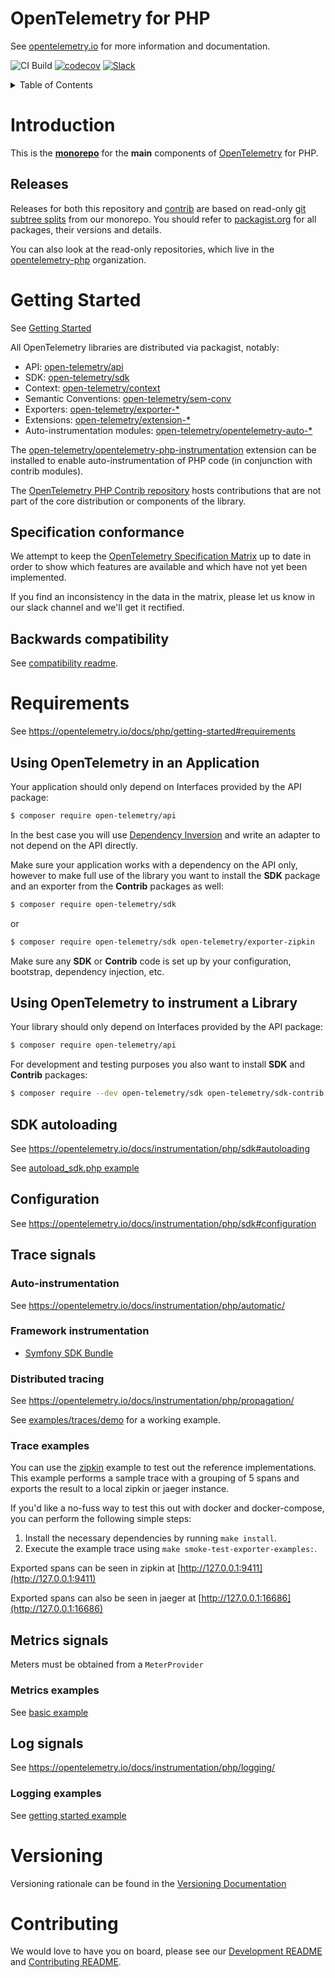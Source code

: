 # OpenTelemetry for PHP

See [opentelemetry.io](https://opentelemetry.io/docs/instrumentation/php/) for more information and documentation.

![CI Build](https://github.com/open-telemetry/opentelemetry-php/workflows/PHP%20QA/badge.svg)
[![codecov](https://codecov.io/gh/open-telemetry/opentelemetry-php/branch/master/graph/badge.svg)](https://codecov.io/gh/open-telemetry/opentelemetry-php)
[![Slack](https://img.shields.io/badge/slack-@cncf/otel--php-brightgreen.svg?logo=slack)](https://cloud-native.slack.com/archives/D03FAB6GN0K)

<details>
<summary>Table of Contents</summary>

<!-- toc -->

- [Introduction](#introduction)
  - [Releases](#releases)
- [Getting started](#getting-started)
- [Project status](#project-status)
  - [Specification conformance](#specification-conformance)
  - [Backwards compatibility](#backwards-compatibility)
- [Getting started](#getting-started)
  - [Instrumenting an application](#using-opentelemetry-in-an-application)
  - [Instrumenting a library](#using-opentelemetry-to-instrument-a-library)
  - [Trace signals](#trace-signals)
    - [Auto-instrumentation](#auto-instrumentation)
    - [Framework instrumentation](#framework-instrumentation)
    - [Manual instrumentation](#manual-instrumentation)
    - [Distributed tracing](#distributed-tracing)
    - [Examples](#trace-examples)
  - [Metrics signals](#metrics-signals)
    - [Examples](#metrics-examples)
  - [Log signals](#log-signals)
- [Versioning](#versioning)
- [Contributing](#contributing)
<!-- tocstop -->

</details>

# Introduction

This is the **[monorepo](https://en.wikipedia.org/wiki/Monorepo)** for the **main** components of [OpenTelemetry](https://opentelemetry.io/) for PHP.

## Releases

Releases for both this repository and [contrib](https://github.com/open-telemetry/opentelemetry-php-contrib) are
based on read-only [git subtree splits](https://github.com/splitsh/lite) from our monorepo. You should refer to
[packagist.org](https://packagist.org/packages/open-telemetry/) for all packages, their versions and details.

You can also look at the read-only repositories, which live in the
[opentelemetry-php](https://github.com/opentelemetry-php) organization.

# Getting Started

See [Getting Started](https://opentelemetry.io/docs/instrumentation/php/getting-started/)

All OpenTelemetry libraries are distributed via packagist, notably:

- API: [open-telemetry/api](https://packagist.org/packages/open-telemetry/api)
- SDK: [open-telemetry/sdk](https://packagist.org/packages/open-telemetry/sdk)
- Context: [open-telemetry/context](https://packagist.org/packages/open-telemetry/context)
- Semantic Conventions: [open-telemetry/sem-conv](https://packagist.org/packages/open-telemetry/sem-conv)
- Exporters: [open-telemetry/exporter-*](https://packagist.org/search/?query=open-telemetry&tags=exporter)
- Extensions: [open-telemetry/extension-*](https://packagist.org/search/?query=open-telemetry&tags=extension)
- Auto-instrumentation modules: [open-telemetry/opentelemetry-auto-*](https://packagist.org/search/?query=open-telemetry&tags=instrumentation)

The [open-telemetry/opentelemetry-php-instrumentation](https://github.com/open-telemetry/opentelemetry-php-instrumentation) extension can be
installed to enable auto-instrumentation of PHP code (in conjunction with contrib modules).

The [OpenTelemetry PHP Contrib repository](https://github.com/open-telemetry/opentelemetry-php-contrib/) hosts contributions that are not part of the core
distribution or components of the library.

## Specification conformance
We attempt to keep the [OpenTelemetry Specification Matrix](https://github.com/open-telemetry/opentelemetry-specification/blob/master/spec-compliance-matrix.md) up to date in order to show which features are available and which have not yet been implemented.

If you find an inconsistency in the data in the matrix, please let us know in our slack channel and we'll get it rectified.

## Backwards compatibility

See [compatibility readme](src/SDK/Common/Dev/Compatibility/README.md).

# Requirements

See https://opentelemetry.io/docs/php/getting-started#requirements

## Using OpenTelemetry in an Application

Your application should only depend on Interfaces provided by the API package:

```bash
$ composer require open-telemetry/api
```
In the best case you will use [Dependency Inversion](https://en.wikipedia.org/wiki/Dependency_inversion_principle)
and write an adapter to not depend on the API directly.

Make sure your application works with a dependency on the API only, however to make full use of the library
you want to install the **SDK** package and an exporter from the **Contrib** packages as well:

```bash
$ composer require open-telemetry/sdk
```
or
```bash
$ composer require open-telemetry/sdk open-telemetry/exporter-zipkin
```
Make sure any **SDK** or **Contrib** code is set up by your configuration, bootstrap, dependency injection, etc.

## Using OpenTelemetry to instrument a Library

Your library should only depend on Interfaces provided by the API package:

```bash
$ composer require open-telemetry/api
```

For development and testing purposes you also want to install **SDK** and **Contrib** packages:
```bash
$ composer require --dev open-telemetry/sdk open-telemetry/sdk-contrib
```

## SDK autoloading

See https://opentelemetry.io/docs/instrumentation/php/sdk#autoloading

See [autoload_sdk.php example](./examples/autoload_sdk.php)

## Configuration

See https://opentelemetry.io/docs/instrumentation/php/sdk#configuration

## Trace signals

### Auto-instrumentation

See https://opentelemetry.io/docs/instrumentation/php/automatic/

### Framework instrumentation

* [Symfony SDK Bundle](https://github.com/open-telemetry/opentelemetry-php-contrib/tree/main/src/Symfony/)

### Distributed tracing

See https://opentelemetry.io/docs/instrumentation/php/propagation/

See [examples/traces/demo](examples/traces/demo) for a working example.

### Trace examples

You can use the [zipkin](/examples/traces/exporters/zipkin.php) example to test out the reference
implementations. This example performs a sample trace with a grouping of 5 spans and exports the result
to a local zipkin or jaeger instance.

If you'd like a no-fuss way to test this out with docker and docker-compose, you can perform the following simple steps:

1) Install the necessary dependencies by running `make install`.
2) Execute the example trace using `make smoke-test-exporter-examples:`.

Exported spans can be seen in zipkin at [http://127.0.0.1:9411](http://127.0.0.1:9411)

Exported spans can also be seen in jaeger at [http://127.0.0.1:16686](http://127.0.0.1:16686)

## Metrics signals

Meters must be obtained from a `MeterProvider`

### Metrics examples

See [basic example](./examples/metrics/basic.php)

## Log signals

See https://opentelemetry.io/docs/instrumentation/php/logging/

### Logging examples

See [getting started example](./examples/logs/getting_started.php)

# Versioning

Versioning rationale can be found in the [Versioning Documentation](/docs/versioning.md)

# Contributing

We would love to have you on board, please see our [Development README](./DEVELOPMENT.md) and [Contributing README](./CONTRIBUTING.md).

